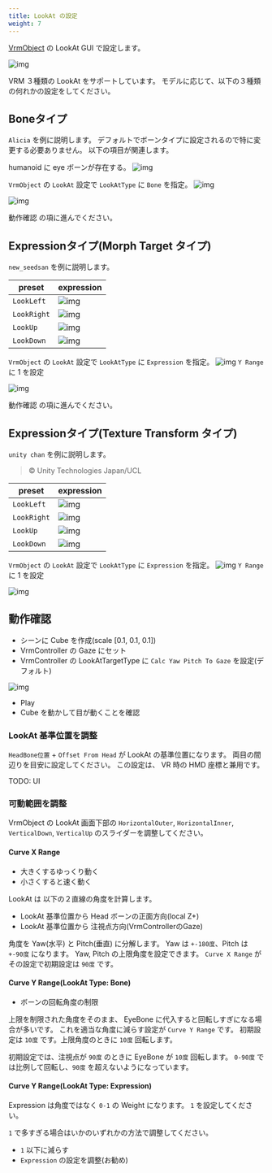 ```yaml
---
title: LookAt の設定
weight: 7
---
```


[VrmObject](/univrm1/vrm1_tutorial/vrm_object) の LookAt GUI で設定します。

![img](/_static/images/vrm10/tutorial/vrm_lookat_settings.jpg)

VRM ３種類の LookAt をサポートしています。
モデルに応じて、以下の３種類の何れかの設定をしてください。

## Boneタイプ

`Alicia` を例に説明します。
デフォルトでボーンタイプに設定されるので特に変更する必要ありません。
以下の項目が関連します。

humanoid に eye ボーンが存在する。
![img](/_static/images/vrm10/tutorial/alicia_humanoid.jpg)

`VrmObject` の `LookAt` 設定で `LookAtType` に `Bone` を指定。
![img](/_static/images/vrm10/tutorial/lookat_bone.jpg)

![img](/_static/images/vrm10/tutorial/lookat_bone_anim.gif)


動作確認 の項に進んでください。

## Expressionタイプ(Morph Target タイプ)

`new_seedsan` を例に説明します。

| preset      | expression                                                      |
|-------------|-----------------------------------------------------------------|
| `LookLeft`  | ![img](/_static/images/vrm10/tutorial/expression_lookleft.jpg)  |
| `LookRight` | ![img](/_static/images/vrm10/tutorial/expression_lookright.jpg) |
| `LookUp`    | ![img](/_static/images/vrm10/tutorial/expression_lookup.jpg)    |
| `LookDown`  | ![img](/_static/images/vrm10/tutorial/expression_lookdown.jpg)  |

`VrmObject` の `LookAt` 設定で `LookAtType` に `Expression` を指定。
![img](/_static/images/vrm10/tutorial/lookat_expression.jpg)
`Y Range` に 1 を設定

![img](/_static/images/vrm10/tutorial/lookat_expression_anim.gif)


動作確認 の項に進んでください。

## Expressionタイプ(Texture Transform タイプ)

`unity chan` を例に説明します。

> © Unity Technologies Japan/UCL

| preset      | expression                                          |
|-------------|-----------------------------------------------------|
| `LookLeft`  | ![img](/_static/images/vrm10/tutorial/uv_left.jpg)  |
| `LookRight` | ![img](/_static/images/vrm10/tutorial/uv_right.jpg) |
| `LookUp`    | ![img](/_static/images/vrm10/tutorial/uv_up.jpg)    |
| `LookDown`  | ![img](/_static/images/vrm10/tutorial/uv_down.jpg)  |

`VrmObject` の `LookAt` 設定で `LookAtType` に `Expression` を指定。
![img](/_static/images/vrm10/tutorial/lookat_expression.jpg)
`Y Range` に 1 を設定

![img](/_static/images/vrm10/tutorial/lookat_uv_anim.gif)

## 動作確認

* シーンに Cube を作成(scale [0.1, 0.1, 0.1])
* VrmController の Gaze にセット
* VrmController の LookAtTargetType に `Calc Yaw Pitch To Gaze` を設定(デフォルト)

![img](/_static/images/vrm10/tutorial/lookat_targettype.jpg)

* Play
* Cube を動かして目が動くことを確認

### LookAt 基準位置を調整

`HeadBone位置` + `Offset From Head` が LookAt の基準位置になります。
両目の間辺りを目安に設定してください。
この設定は、 VR 時の HMD 座標と兼用です。

TODO: UI

### 可動範囲を調整

VrmObject の LookAt 画面下部の `HorizontalOuter`, `HorizontalInner`, `VerticalDown`, `VerticalUp` のスライダーを調整してください。

#### Curve X Range

* 大きくするゆっくり動く
* 小さくすると速く動く

LookAt は 以下の２直線の角度を計算します。

* LookAt 基準位置から Head ボーンの正面方向(local Z+)
* LookAt 基準位置から 注視点方向(VrmControllerのGaze)

角度を Yaw(水平) と Pitch(垂直) に分解します。
Yaw は `+-180度`、Pitch は `+-90度` になります。
Yaw, Pitch の上限角度を設定できます。
`Curve X Range` がその設定で初期設定は `90度` です。

#### Curve Y Range(LookAt Type: Bone)

* ボーンの回転角度の制限

上限を制限された角度をそのまま、 EyeBone  に代入すると回転しすぎになる場合が多いです。
これを適当な角度に減らす設定が `Curve Y Range` です。
初期設定は `10度` です。上限角度のときに `10度` 回転します。

初期設定では、注視点が `90度` のときに EyeBone が `10度` 回転します。
`0-90度` では比例して回転し、`90度` を超えないようになっています。

#### Curve Y Range(LookAt Type: Expression)

Expression は角度ではなく `0-1` の Weight になります。
`1` を設定してください。

`1` で多すぎる場合はいかのいずれかの方法で調整してください。

* `1` 以下に減らす
* `Expression` の設定を調整(お勧め)
